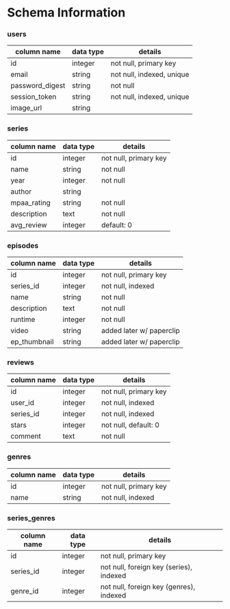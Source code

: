 # Schema Information

### users
column name | data type | details
------------ | ------------- | -------------
id | integer | not null, primary key
email | string | not null, indexed, unique
password_digest | string | not null
session_token | string | not null, indexed, unique
image_url | string |


### series
column name | data type | details
------------ | ------------- | -------------
id | integer | not null, primary key
name | string | not null
year | integer | not null
author | string |
mpaa_rating | string | not null
description | text | not null
avg_review | integer | default: 0



### episodes
column name | data type | details
------------ | ------------- | -------------
id | integer | not null, primary key
series_id | integer | not null, indexed
name | string | not null
description | text | not null
runtime | integer | not null
video | string | added later w/ paperclip
ep_thumbnail | string | added later w/ paperclip



### reviews
column name | data type | details
------------ | ------------- | -------------
id | integer | not null, primary key
user_id | integer | not null, indexed
series_id | integer | not null, indexed
stars | integer | not null, default: 0
comment | text | not null

### genres
column name | data type | details
------------ | ------------- | -------------
id | integer | not null, primary key
name | string | not null, indexed

### series_genres
column name | data type | details
------------ | ------------- | -------------
id | integer | not null, primary key
series_id | integer | not null, foreign key (series), indexed
genre_id | integer | not null, foreign key (genres), indexed
